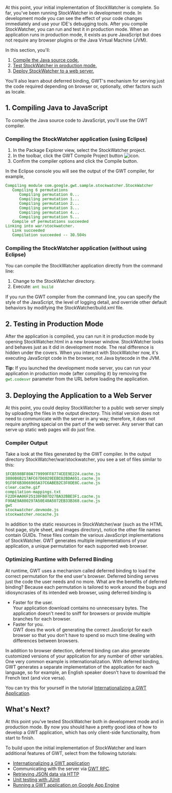 
<style>
code, .code {font-size: 9pt; font-family: Courier, Courier New, monospace; color:#007000;}
.highlight {background-color: #ffc;}
.strike {text-decoration:line-through; color:red;}
.header {margin-top: 1.5ex;}
.details {margin-top: 1ex;}
</style>

<p>
At this point, your initial implementation of StockWatcher is complete. So far, you've been running StockWatcher in development mode. In development mode you can see the effect of your code changes immediately and use your IDE's debugging tools. After you compile StockWatcher, you can run and test it in production mode. When an application runs in production mode, it exists as pure JavaScript but does not require any browser plugins or the Java Virtual Machine (JVM).
</p>
<p>
In this section, you'll:
</p>
<ol>
    <li><a href="#compile">Compile the Java source code.</a></li>
    <li><a href="#run">Test StockWatcher in production mode.</a></li>
    <li><a href="#deploy">Deploy StockWatcher to a web server.</a></li>
</ol>
<p>You'll also learn about deferred binding, GWT's mechanism for serving just the code required depending on browser or, optionally, other factors such as locale.</p>

<a name="compile"></a>
<h2>1. Compiling Java to JavaScript</h2>
<p>
To compile the Java source code to JavaScript, you'll use the GWT compiler.
</p>
<h3>Compiling the StockWatcher application (using Eclipse)</h3>
<p>
<ol class="instructions">
    <li>In the Package Explorer view, select the StockWatcher project.</li>
    <li>In the toolbar, click the GWT Compile Project button <img src="images/GWTCompileProject.png" alt="icon" />.</li>
    <li>Confirm the compiler options and click the Compile button.</li>
</ol>
<p>In the Eclipse console you will see the output of the GWT compiler, for example,
<pre class="code">
Compiling module com.google.gwt.sample.stockwatcher.StockWatcher
   Compiling 6 permutations
      Compiling permutation 0...
      Compiling permutation 1...
      Compiling permutation 2...
      Compiling permutation 3...
      Compiling permutation 4...
      Compiling permutation 5...
   Compile of permutations succeeded
Linking into war/stockwatcher.
   Link succeeded
   Compilation succeeded -- 30.504s
</pre>
</p>
<h3>Compiling the StockWatcher application (without using Eclipse)</h3>
<p>You can compile the StockWatcher application directly from the command line:</p>
<ol class="instructions">
    <li>Change to the StockWatcher directory.</li>
    <li>Execute: <code>ant build</code></li>
</ol>
<p>
If you run the GWT compiler from the command line, you can specify the style of the JavaScript, the level of logging detail, and override other default behaviors by modifying the StockWatcher/build.xml file.
</p>

<a name="run"></a>
<h2>2. Testing in Production Mode</h2>
<p>
After the application is compiled, you can run it in production mode by opening StockWatcher.html in a new browser window.  StockWatcher looks and behaves just as it did in development mode. The real difference is hidden under the covers. When you interact with StockWatcher now, it's executing JavaScript code in the browser, not Java bytecode in the JVM.
</p>
<p class="note">
<b>Tip:</b> If you launched the development mode server, you can run your application in production mode (after compiling it) by removing the <code>gwt.codesvr</code> parameter from the URL before loading the application. 
</p>

<a name="deploy"></a>
<h2>3. Deploying the Application to a Web Server</h2>
<p>
At this point, you could deploy StockWatcher to a public web server simply by uploading the files in the output directory. This initial version does not need to communicate with the server in any way; therefore, it does not require anything special on the part of the web server. Any server that can serve up static web pages will do just fine.
</p>

<h3>Compiler Output</h3>
<p>
Take a look at the files generated by the GWT compiler. In the output directory
StockWatcher/war/stockwatcher, you see a set of files similar to this:
</p>
<pre class="code">
1FCB598BF80A779999FF8774CEE9E224.cache.js
3880B6B217AFC67D6029EEBC02BDA651.cache.js
91F9F6B3066965A37C6ABEB2C3F0DE8C.cache.js
clear.cache.gif
compilation-mappings.txt
F22DFAA06F25138FB07D27BA32BBE3F1.cache.js
F90AE9A800297A50E40A5072EB33B368.cache.js
gwt
stockwatcher.devmode.js
stockwatcher.nocache.js
</pre>
<p>
In addition to the static resources in StockWatcher/war (such as the HTML host page, style sheet, and images directory), notice the other file names contain GUIDs. These files contain the various JavaScript implementations of StockWatcher. GWT generates multiple implementations of your application, a unique permutation for each supported web browser.
</p>

<h3>Optimizing Runtime with Deferred Binding</h3>
<p>
At runtime, GWT uses a mechanism called deferred binding to load the correct permutation for the end user's browser. Deferred binding serves just the code the user needs and no more. What are the benefits of deferred binding? Because each permutation is tailored to work around the bugs and idiosyncrasies of its intended web browser, using deferred binding is
</p>
<ul>
    <li>Faster for the user.<br />Your application download contains no unnecessary bytes. The application doesn't need to sniff for browsers or provide multiple branches for each browser.</li>
    <li>Faster for you.<br />GWT does the work of generating the correct JavaScript for each browser so that you don't have to spend so much time dealing with differences between browsers.</li>
</ul>
<p>
In addition to browser detection, deferred binding can also generate customized versions of your application for any number of other variables. One very common example is internationalization. With deferred binding, GWT generates a separate implementation of the application for each language, so for example, an English speaker doesn't have to download the French text (and vice versa).
</p>
<p>
You can try this for yourself in the tutorial <a href="i18n.html">Internationalizing a GWT Application</a>.
</p>
<h2>What's Next?</h2>
<p>
At this point you've tested StockWatcher both in development mode and in production mode. By now you should have a pretty good idea of how to develop a GWT application, which has only client-side functionality, from start to finish.
</p>
<p>
To build upon the initial implementation of StockWatcher and learn additional features of GWT, select from the following tutorials:
</p>
<ul>
    <li><a href="i18n.html">Internationalizing a GWT application</a></li>
    <li>Communicating with the server via <a href="RPC.html">GWT RPC</a>.</li>
    <li><a href="JSON.html">Retrieving JSON data via HTTP</a></li>
    <li><a href="JUnit.html">Unit testing with JUnit</a></li>
    <li><a href="appengine.html">Running a GWT application on Google App Engine</a></li>
</ul>

